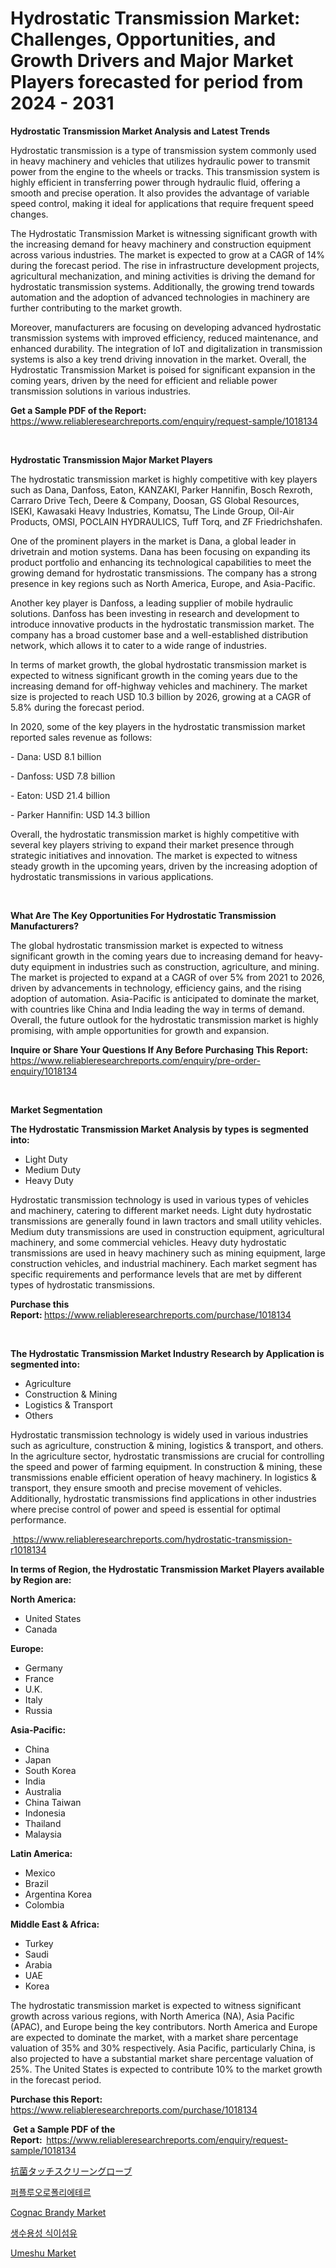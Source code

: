 <p><h1>Hydrostatic Transmission Market: Challenges, Opportunities, and Growth Drivers and Major Market Players forecasted for period from 2024 - 2031</h1></p><p><strong>Hydrostatic Transmission Market Analysis and Latest Trends</strong></p>
<p><p>Hydrostatic transmission is a type of transmission system commonly used in heavy machinery and vehicles that utilizes hydraulic power to transmit power from the engine to the wheels or tracks. This transmission system is highly efficient in transferring power through hydraulic fluid, offering a smooth and precise operation. It also provides the advantage of variable speed control, making it ideal for applications that require frequent speed changes.</p><p>The Hydrostatic Transmission Market is witnessing significant growth with the increasing demand for heavy machinery and construction equipment across various industries. The market is expected to grow at a CAGR of 14% during the forecast period. The rise in infrastructure development projects, agricultural mechanization, and mining activities is driving the demand for hydrostatic transmission systems. Additionally, the growing trend towards automation and the adoption of advanced technologies in machinery are further contributing to the market growth.</p><p>Moreover, manufacturers are focusing on developing advanced hydrostatic transmission systems with improved efficiency, reduced maintenance, and enhanced durability. The integration of IoT and digitalization in transmission systems is also a key trend driving innovation in the market. Overall, the Hydrostatic Transmission Market is poised for significant expansion in the coming years, driven by the need for efficient and reliable power transmission solutions in various industries.</p></p>
<p><strong>Get a Sample PDF of the Report:&nbsp;</strong> <a href="https://www.reliableresearchreports.com/enquiry/request-sample/1018134">https://www.reliableresearchreports.com/enquiry/request-sample/1018134</a></p>
<p>&nbsp;</p>
<p><strong>Hydrostatic Transmission Major Market Players</strong></p>
<p><p>The hydrostatic transmission market is highly competitive with key players such as Dana, Danfoss, Eaton, KANZAKI, Parker Hannifin, Bosch Rexroth, Carraro Drive Tech, Deere & Company, Doosan, GS Global Resources, ISEKI, Kawasaki Heavy Industries, Komatsu, The Linde Group, Oil-Air Products, OMSI, POCLAIN HYDRAULICS, Tuff Torq, and ZF Friedrichshafen.</p><p>One of the prominent players in the market is Dana, a global leader in drivetrain and motion systems. Dana has been focusing on expanding its product portfolio and enhancing its technological capabilities to meet the growing demand for hydrostatic transmissions. The company has a strong presence in key regions such as North America, Europe, and Asia-Pacific.</p><p>Another key player is Danfoss, a leading supplier of mobile hydraulic solutions. Danfoss has been investing in research and development to introduce innovative products in the hydrostatic transmission market. The company has a broad customer base and a well-established distribution network, which allows it to cater to a wide range of industries.</p><p>In terms of market growth, the global hydrostatic transmission market is expected to witness significant growth in the coming years due to the increasing demand for off-highway vehicles and machinery. The market size is projected to reach USD 10.3 billion by 2026, growing at a CAGR of 5.8% during the forecast period.</p><p>In 2020, some of the key players in the hydrostatic transmission market reported sales revenue as follows:</p><p>- Dana: USD 8.1 billion</p><p>- Danfoss: USD 7.8 billion</p><p>- Eaton: USD 21.4 billion</p><p>- Parker Hannifin: USD 14.3 billion</p><p>Overall, the hydrostatic transmission market is highly competitive with several key players striving to expand their market presence through strategic initiatives and innovation. The market is expected to witness steady growth in the upcoming years, driven by the increasing adoption of hydrostatic transmissions in various applications.</p></p>
<p>&nbsp;</p>
<p><strong>What Are The Key Opportunities For Hydrostatic Transmission Manufacturers?</strong></p>
<p><p>The global hydrostatic transmission market is expected to witness significant growth in the coming years due to increasing demand for heavy-duty equipment in industries such as construction, agriculture, and mining. The market is projected to expand at a CAGR of over 5% from 2021 to 2026, driven by advancements in technology, efficiency gains, and the rising adoption of automation. Asia-Pacific is anticipated to dominate the market, with countries like China and India leading the way in terms of demand. Overall, the future outlook for the hydrostatic transmission market is highly promising, with ample opportunities for growth and expansion.</p></p>
<p><strong>Inquire or Share Your Questions If Any Before Purchasing This Report:</strong> <a href="https://www.reliableresearchreports.com/enquiry/pre-order-enquiry/1018134">https://www.reliableresearchreports.com/enquiry/pre-order-enquiry/1018134</a></p>
<p>&nbsp;</p>
<p><strong>Market Segmentation</strong></p>
<p><strong>The Hydrostatic Transmission Market Analysis by types is segmented into:</strong></p>
<p><ul><li>Light Duty</li><li>Medium Duty</li><li>Heavy Duty</li></ul></p>
<p><p>Hydrostatic transmission technology is used in various types of vehicles and machinery, catering to different market needs. Light duty hydrostatic transmissions are generally found in lawn tractors and small utility vehicles. Medium duty transmissions are used in construction equipment, agricultural machinery, and some commercial vehicles. Heavy duty hydrostatic transmissions are used in heavy machinery such as mining equipment, large construction vehicles, and industrial machinery. Each market segment has specific requirements and performance levels that are met by different types of hydrostatic transmissions.</p></p>
<p><strong>Purchase this Report:&nbsp;</strong><a href="https://www.reliableresearchreports.com/purchase/1018134">https://www.reliableresearchreports.com/purchase/1018134</a></p>
<p>&nbsp;</p>
<p><strong>The Hydrostatic Transmission Market Industry Research by Application is segmented into:</strong></p>
<p><ul><li>Agriculture</li><li>Construction & Mining</li><li>Logistics & Transport</li><li>Others</li></ul></p>
<p><p>Hydrostatic transmission technology is widely used in various industries such as agriculture, construction & mining, logistics & transport, and others. In the agriculture sector, hydrostatic transmissions are crucial for controlling the speed and power of farming equipment. In construction & mining, these transmissions enable efficient operation of heavy machinery. In logistics & transport, they ensure smooth and precise movement of vehicles. Additionally, hydrostatic transmissions find applications in other industries where precise control of power and speed is essential for optimal performance.</p></p>
<p><a href="https://www.reliableresearchreports.com/hydrostatic-transmission-r1018134">&nbsp;https://www.reliableresearchreports.com/hydrostatic-transmission-r1018134</a></p>
<p><strong>In terms of Region, the Hydrostatic Transmission Market Players available by Region are:</strong></p>
<p>
    <p> <strong> North America: </strong>
        <ul>
            <li>United States</li>
            <li>Canada</li>
        </ul>
        </p> 
    <p> <strong> Europe: </strong>
        <ul>
            <li>Germany</li>
            <li>France</li>
            <li>U.K.</li>
            <li>Italy</li>
            <li>Russia</li>
        </ul>
        </p> 
    <p> <strong> Asia-Pacific: </strong>
        <ul>
            <li>China</li>
            <li>Japan</li>
            <li>South Korea</li>
            <li>India</li>
            <li>Australia</li>
            <li>China Taiwan</li>
            <li>Indonesia</li>
            <li>Thailand</li>
            <li>Malaysia</li>
        </ul>
        </p> 
    <p> <strong> Latin America: </strong>
        <ul>
            <li>Mexico</li>
            <li>Brazil</li>
            <li>Argentina Korea</li>
            <li>Colombia</li>
        </ul>
        </p> 
    <p> <strong> Middle East & Africa: </strong>
        <ul>
            <li>Turkey</li>
            <li>Saudi</li>
            <li>Arabia</li>
            <li>UAE</li>
            <li>Korea</li>
        </ul>
    </p>
    </p>
<p><p>The hydrostatic transmission market is expected to witness significant growth across various regions, with North America (NA), Asia Pacific (APAC), and Europe being the key contributors. North America and Europe are expected to dominate the market, with a market share percentage valuation of 35% and 30% respectively. Asia Pacific, particularly China, is also projected to have a substantial market share percentage valuation of 25%. The United States is expected to contribute 10% to the market growth in the forecast period.</p></p>
<p><strong>Purchase this Report: </strong><a href="https://www.reliableresearchreports.com/purchase/1018134">https://www.reliableresearchreports.com/purchase/1018134</a></p>
<p>&nbsp;<strong>Get a Sample PDF of the Report:&nbsp;&nbsp;</strong><a href="https://www.reliableresearchreports.com/enquiry/request-sample/1018134">https://www.reliableresearchreports.com/enquiry/request-sample/1018134</a></p>
<p><strong></strong></p>
<p><p><a href="https://github.com/AaronVargas43/Market-Research-Report-List-2/blob/main/2624941153307.md">抗菌タッチスクリーングローブ</a></p><p><a href="https://github.com/FelipeGrrady654556/Market-Research-Report-List-2/blob/main/9192275163744.md">퍼플루오로폴리에테르</a></p><p><a href="https://github.com/Whitneyboyettebo9kiw7yr13/Market-Research-Report-List-3/blob/main/cognac-brandy-market.md">Cognac Brandy Market</a></p><p><a href="https://github.com/vss5505pa7z1p/Market-Research-Report-List-2/blob/main/7712499163743.md">생수용성 식이섬유</a></p><p><a href="https://github.com/JeanneSawayn2023/Market-Research-Report-List-1/blob/main/umeshu-market.md">Umeshu Market</a></p></p>